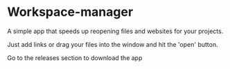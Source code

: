 # Workspace-manager

A simple app that speeds up reopening files and websites for your projects.

Just add links or drag your files into the window and hit the 'open' button.

Go to the releases section to download the app
